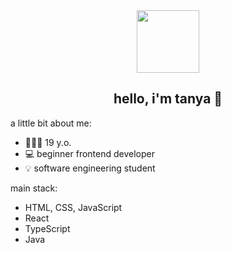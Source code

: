 
<div id="header" align="center">
  <img src="https://media.giphy.com/media/v1.Y2lkPTc5MGI3NjExa3I0dTI4dWlhMDVtbTNidjJrdDk1dXltOTJzbXMzNXpkNXR4YmpoZyZlcD12MV9pbnRlcm5hbF9naWZfYnlfaWQmY3Q9Zw/UZQCbV4OW1mXdHJNPS/giphy.gif" width="100"/>
</div>

<h2 align="center">hello, i'm tanya 👋</h2>

a little bit about me:
- 👩🏼‍💻 19 y.o.
- 💻 beginner frontend developer
- 💡 software engineering student

main stack:
- HTML, CSS, JavaScript
- React
- TypeScript
- Java
  

